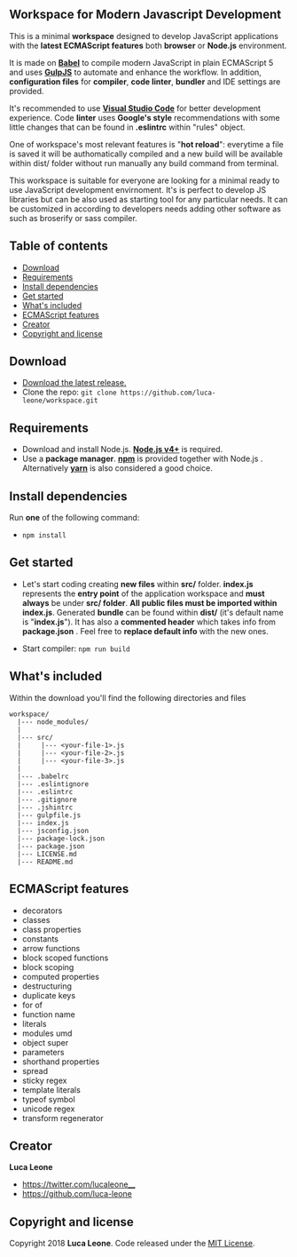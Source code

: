 ## Workspace for Modern Javascript Development

This is a minimal **workspace** designed to develop JavaScript applications with the **latest ECMAScript features** both **browser** or **Node.js** environment.

It is made on **[Babel](https://babeljs.io/)** to compile modern JavaScript in plain ECMAScript 5 and uses **[GulpJS](https://gulpjs.com/)** to automate and enhance the workflow. In addition, **configuration files** for **compiler**, **code linter**, **bundler** and IDE settings are provided. 

It's recommended to use **[Visual Studio Code](https://code.visualstudio.com/download)** for better development experience. Code **linter** uses **Google's style** recommendations with some little changes that can be found in **.eslintrc** within "rules" object.

One of workspace's most relevant features is "**hot reload**": everytime a file is saved it will be authomatically compiled and a new build will be available within dist/ folder without run manually any build command from terminal.

This workspace is suitable for everyone are looking for a minimal ready to use JavaScript development envirnoment. It's is perfect to develop JS libraries but can be also used as starting tool for any particular needs. It can be customized in according to developers needs adding other software as such as broserify or sass compiler.


## Table of contents

- [Download](#quick-start)
- [Requirements](#requirements)
- [Install dependencies](#install-dependencies)
- [Get started](#get-started)
- [What's included](#whats-included)
- [ECMAScript features](#ECMAScript-features)
- [Creator](#creator)
- [Copyright and license](#copyright-and-license)


## Download

- [Download the latest release.](https://github.com/luca-leone/workspace/archive/master.zip)
- Clone the repo: `git clone https://github.com/luca-leone/workspace.git`


## Requirements

- Download and install Node.js. **[Node.js v4+](https://nodejs.org/en/)** is required.
- Use a **package manager**. **[npm](https://www.npmjs.com/)** is provided together with Node.js . Alternatively **[yarn](https://yarnpkg.com/lang/en/)** is also considered a good choice.


## Install dependencies

Run **one** of the following command:

* `npm install`


## Get started

- Let's start coding creating **new files** within **src/** folder. 
**index.js** represents the **entry point** of the application workspace and **must always** be under **src/ folder**. **All public files must be imported within index.js**. Generated **bundle** can be found within **dist/** (it's default name is "**index.js**"). It has also a **commented header** which takes info from **package.json** . Feel free to **replace default info** with the new ones.

- Start compiler: `npm run build` 


## What's included

Within the download you'll find the following directories and files

```
workspace/
  |--- node_modules/
  |
  |--- src/
  |     |--- <your-file-1>.js
  |     |--- <your-file-2>.js
  |     |--- <your-file-3>.js 
  |
  |--- .babelrc
  |--- .eslintignore
  |--- .eslintrc
  |--- .gitignore
  |--- .jshintrc
  |--- gulpfile.js
  |--- index.js
  |--- jsconfig.json
  |--- package-lock.json
  |--- package.json
  |--- LICENSE.md
  |--- README.md
```


## ECMAScript features

* decorators
* classes
* class properties
* constants
* arrow functions
* block scoped functions
* block scoping
* computed properties
* destructuring
* duplicate keys
* for of
* function name
* literals
* modules umd
* object super
* parameters
* shorthand properties
* spread
* sticky regex
* template literals
* typeof symbol
* unicode regex
* transform regenerator


## Creator

**Luca Leone**

- <https://twitter.com/lucaleone__>
- <https://github.com/luca-leone>


## Copyright and license

Copyright 2018 **Luca Leone**. Code released under the [MIT License](https://github.com/luca-leone/workspace/blob/master/LICENSE).